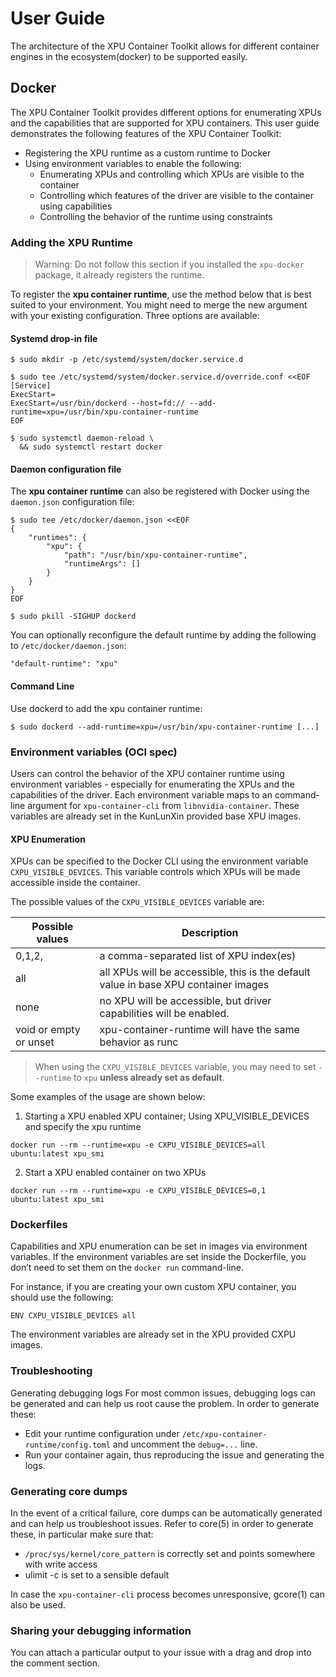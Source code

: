 # User Guide

The architecture of the XPU Container Toolkit allows for different container engines in the ecosystem(docker) to be supported easily.

## Docker

The XPU Container Toolkit provides different options for enumerating XPUs and the capabilities that are supported for XPU containers. This user guide demonstrates the following features of the XPU Container Toolkit:

- Registering the XPU runtime as a custom runtime to Docker
- Using environment variables to enable the following:
    - Enumerating XPUs and controlling which XPUs are visible to the container
    - Controlling which features of the driver are visible to the container using capabilities
    - Controlling the behavior of the runtime using constraints

### Adding the XPU Runtime

> Warning: Do not follow this section if you installed the `xpu-docker` package, it already registers the runtime.

To register the **xpu container runtime**, use the method below that is best suited to your environment. You might need to merge the new argument with your existing configuration. Three options are available:

#### Systemd drop-in file

```
$ sudo mkdir -p /etc/systemd/system/docker.service.d
```
```
$ sudo tee /etc/systemd/system/docker.service.d/override.conf <<EOF
[Service]
ExecStart=
ExecStart=/usr/bin/dockerd --host=fd:// --add-runtime=xpu=/usr/bin/xpu-container-runtime
EOF
```
```
$ sudo systemctl daemon-reload \
  && sudo systemctl restart docker
```

#### Daemon configuration file

The **xpu container runtime** can also be registered with Docker using the `daemon.json` configuration file:

```
$ sudo tee /etc/docker/daemon.json <<EOF
{
    "runtimes": {
        "xpu": {
            "path": "/usr/bin/xpu-container-runtime",
            "runtimeArgs": []
        }
    }
}
EOF
```
```
$ sudo pkill -SIGHUP dockerd
```

You can optionally reconfigure the default runtime by adding the following to `/etc/docker/daemon.json`:

```
"default-runtime": "xpu"
```

#### Command Line

Use dockerd to add the xpu container runtime:

```
$ sudo dockerd --add-runtime=xpu=/usr/bin/xpu-container-runtime [...]
```

### Environment variables (OCI spec)

Users can control the behavior of the XPU container runtime using environment variables - especially for enumerating the XPUs and the capabilities of the driver. Each environment variable maps to an command-line argument for `xpu-container-cli` from `libnvidia-container`. These variables are already set in the KunLunXin provided base XPU images.

#### XPU Enumeration

XPUs can be specified to the Docker CLI using the environment variable `CXPU_VISIBLE_DEVICES`. This variable controls which XPUs will be made accessible inside the container.

The possible values of the `CXPU_VISIBLE_DEVICES` variable are:

| Possible values        | Description |
|------------------------|-------------|
| 0,1,2,                 | a comma-separated list of XPU index(es) |
| all                    | all XPUs will be accessible, this is the default value in base XPU container images |
| none                   | no XPU will be accessible, but driver capabilities will be enabled. |
| void or empty or unset | xpu-container-runtime will have the same behavior as runc |

> When using the `CXPU_VISIBLE_DEVICES` variable, you may need to set `--runtime` to `xpu` **unless already set as default**.

Some examples of the usage are shown below:

1. Starting a XPU enabled XPU container; Using XPU_VISIBLE_DEVICES and specify the xpu runtime
```
docker run --rm --runtime=xpu -e CXPU_VISIBLE_DEVICES=all ubuntu:latest xpu_smi
```

2. Start a XPU enabled container on two XPUs

```
docker run --rm --runtime=xpu -e CXPU_VISIBLE_DEVICES=0,1 ubuntu:latest xpu_smi
```

### Dockerfiles

Capabilities and XPU enumeration can be set in images via environment variables. If the environment variables are set inside the Dockerfile, you don’t need to set them on the `docker run` command-line.

For instance, if you are creating your own custom XPU container, you should use the following:

```
ENV CXPU_VISIBLE_DEVICES all
```

The environment variables are already set in the XPU provided CXPU images.

### Troubleshooting

Generating debugging logs
For most common issues, debugging logs can be generated and can help us root cause the problem. In order to generate these:

- Edit your runtime configuration under `/etc/xpu-container-runtime/config.toml` and uncomment the `debug=...` line.
- Run your container again, thus reproducing the issue and generating the logs.

### Generating core dumps

In the event of a critical failure, core dumps can be automatically generated and can help us troubleshoot issues. Refer to core(5) in order to generate these, in particular make sure that:

- `/proc/sys/kernel/core_pattern` is correctly set and points somewhere with write access
- ulimit -c is set to a sensible default

In case the `xpu-container-cli` process becomes unresponsive, gcore(1) can also be used.

### Sharing your debugging information

You can attach a particular output to your issue with a drag and drop into the comment section.
